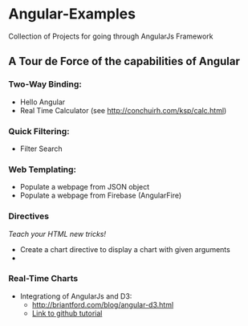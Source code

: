Angular-Examples
================

Collection of Projects for going through AngularJs Framework

## A Tour de Force of the capabilities of Angular

### Two-Way Binding:
* Hello Angular
* Real Time Calculator (see http://conchuirh.com/ksp/calc.html)


### Quick Filtering:
* Filter Search


### Web Templating:
* Populate a webpage from JSON object
* Populate a webpage from Firebase (AngularFire)


### Directives
*Teach your HTML new tricks!*

* Create a chart directive to display a chart with given arguments
* 

### Real-Time Charts

* Integrationg of AngularJs and D3:
  * http://briantford.com/blog/angular-d3.html
  * [Link to github tutorial](./RealTimeCharts/README.md)


